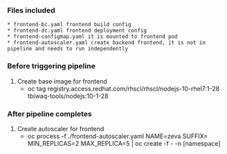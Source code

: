 ### Files included

    * frontend-bc.yaml frontend build config
    * frontend-dc.yaml frontend deployment config
    * frontend-configmap.yaml it is mounted to frontend pod
    * frontend-autoscaler.yaml create backend frontend, it is not in pipeline and needs to run independently

### Before triggering pipeline

1. Create base image for frontend
    * oc tag registry.access.redhat.com/rhscl/rhscl/nodejs-10-rhel7:1-28 tbiwaq-tools/nodejs:10-1-28

### After pipeline completes

1. Create autoscaler for frontend
    * oc process -f ./frontend-autoscaler.yaml NAME=zeva SUFFIX= MIN_REPLICAS=2 MAX_REPLICA=5 | oc create -f - -n [namespace]
